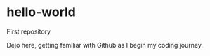 # hello-world
First repository

Dejo here, getting familiar with Github as I begin my coding journey.

